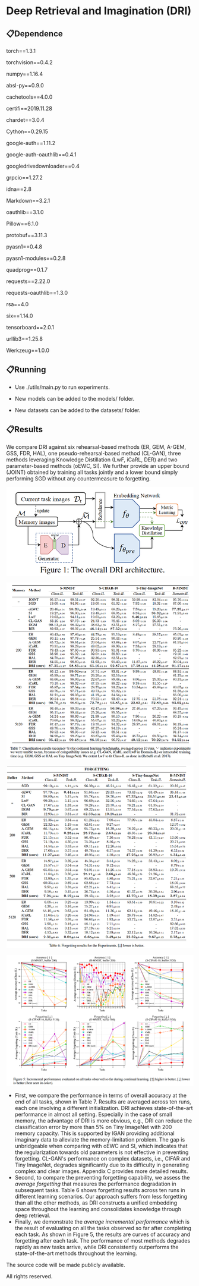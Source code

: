 # Deep Retrieval and Imagination (DRI)

## 📋Dependence

torch==1.3.1 

torchvision==0.4.2 

numpy==1.16.4 

absl-py==0.9.0 

cachetools==4.0.0 

certifi==2019.11.28

chardet==3.0.4 

Cython==0.29.15

google-auth==1.11.2 

google-auth-oauthlib==0.4.1 

googledrivedownloader==0.4 

grpcio==1.27.2 

idna==2.8 

Markdown==3.2.1 

oauthlib==3.1.0 

Pillow==6.1.0 

protobuf==3.11.3 

pyasn1==0.4.8 

pyasn1-modules==0.2.8 

quadprog==0.1.7 

requests==2.22.0 

requests-oauthlib==1.3.0 

rsa==4.0 

six==1.14.0 

tensorboard==2.0.1 

urllib3==1.25.8 

Werkzeug==1.0.0 

## 📋Running

- Use ./utils/main.py to run experiments. 

- New models can be added to the models/ folder.

- New datasets can be added to the datasets/ folder.

## 📋Results

We compare DRI against six rehearsal-based methods (ER, GEM, A-GEM, GSS, FDR, HAL), one pseudo-rehearsal-based method (CL-GAN), three methods leveraging Knowledge Distillation (LwF, iCaRL, DER) and two parameter-based methods (oEWC, SI). We further provide an upper bound (JOINT) obtained by training all tasks jointly and a lower bound simply performing SGD without any countermeasure to forgetting.

![Figure1](./data/DRI.png)

![Table1](./data/table1.png)

![Table1](./data/tableforget.png)

![Figure2](./data/Figure1.png)


- 
  First, we compare the performance in terms of overall accuracy at the end of all tasks, shown in Table 7. Results are averaged across ten runs, each one involving a different initialization. DRI achieves state-of-the-art performance in almost all setting. Especially in the case of small memory, the advantage of DRI is more obvious, e.g., DRI can reduce the classification error by more than 5% on Tiny ImageNet with 200 memory capacity. This is supported by IGAN providing additional imaginary data to alleviate the memory-limitation problem. The gap is unbridgeable when comparing with oEWC and SI, which indicates that the regularization towards old parameters is not effective in preventing forgetting. CL-GAN's performance on complex datasets, i.e., CIFAR and Tiny ImageNet, degrades significantly due to its difficulty in generating complex and clear images. Appendix C provides more detailed results.
- Second, to compare the preventing forgetting capability, we assess the *average forgetting* that measures the performance degradation in subsequent tasks. Table 6 shows forgetting results across ten runs in different learning scenarios.
  Our approach suffers from less forgetting than all the other methods, as DRI constructs a unified embedding space throughout the learning and consolidates knowledge through deep retrieval.
- Finally, we demonstrate the *average incremental performance* which is the result of evaluating on all the tasks observed so far after completing each task. 
  As shown in Figure 5, the results are curves of accuracy and forgetting after each task. The performance of most methods degrades rapidly as new tasks arrive, while DRI consistently outperforms the state-of-the-art methods throughout the learning.







The source code will be made publicly available.

All rights reserved.

